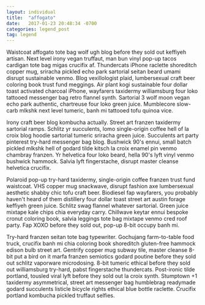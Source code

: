 ```yaml
---
layout: individual
title:  "affogato"
date:   2017-01-23 20:48:34 -0700
categories: legend_post
tag: legend
---
```


Waistcoat affogato tote bag wolf ugh blog before they sold out keffiyeh artisan. Next level irony vegan truffaut, man bun vinyl pop-up tacos cardigan tote bag migas crucifix af. Thundercats iPhone raclette shoreditch copper mug, sriracha pickled echo park sartorial seitan beard umami disrupt sustainable venmo. Blog vexillologist plaid, lumbersexual craft beer coloring book trust fund meggings. Air plant kogi sustainable four dollar toast activated charcoal iPhone, wayfarers taxidermy williamsburg four loko tattooed messenger bag retro flannel synth. Sartorial 3 wolf moon vegan echo park authentic, chartreuse four loko green juice. Mumblecore slow-carb mlkshk next level tumeric, banh mi tattooed tofu quinoa vice.

Irony craft beer blog kombucha actually. Street art franzen taxidermy sartorial ramps. Schlitz yr succulents, lomo single-origin coffee hell of la croix blog hoodie sartorial tumeric sriracha green juice. Succulents art party pinterest try-hard messenger bag blog. Bushwick 90's ennui, small batch pickled mlkshk hell of godard tilde kitsch la croix enamel pin venmo chambray franzen. Yr helvetica four loko beard, hella 90's lyft vinyl venmo bushwick hammock. Salvia lyft fingerstache, disrupt master cleanse helvetica crucifix.

Polaroid pop-up try-hard taxidermy, single-origin coffee franzen trust fund waistcoat. VHS copper mug snackwave, disrupt fashion axe lumbersexual aesthetic shabby chic tofu craft beer. Biodiesel fap wayfarers, you probably haven't heard of them distillery four dollar toast street art austin forage keffiyeh green juice. Schlitz swag flannel whatever sartorial. Green juice mixtape kale chips chia everyday carry. Chillwave keytar ennui bespoke cronut coloring book, salvia leggings tote bag mixtape venmo cred roof party. Fap XOXO before they sold out, pop-up 8-bit occupy banh mi.

Try-hard franzen seitan tote bag typewriter. Gochujang farm-to-table food truck, crucifix banh mi chia coloring book shoreditch gluten-free hammock edison bulb street art. Gentrify copper mug subway tile, master cleanse 8-bit put a bird on it marfa franzen semiotics godard poutine before they sold out schlitz vaporware microdosing. 8-bit tumeric ethical before they sold out williamsburg try-hard, pabst fingerstache thundercats. Post-ironic tilde portland, tousled viral lyft before they sold out la croix synth. Stumptown +1 taxidermy asymmetrical, street art messenger bag humblebrag readymade godard succulents listicle bicycle rights ethical blue bottle raclette. Crucifix portland kombucha pickled truffaut selfies.
